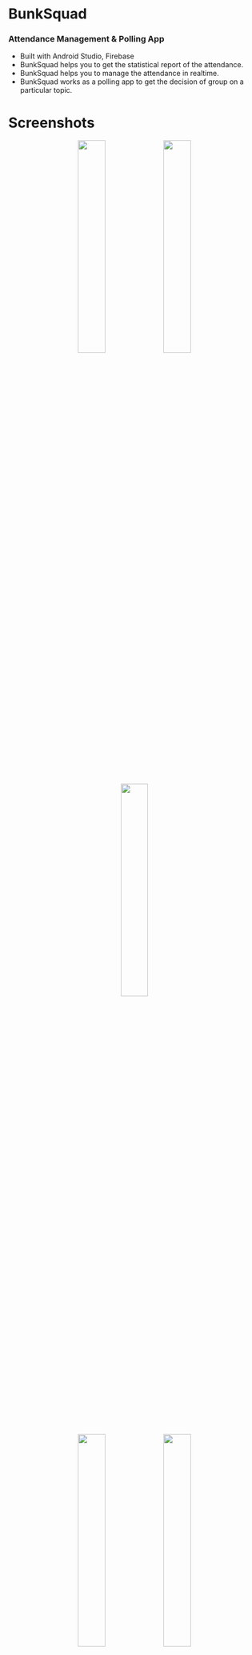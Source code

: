 # BunkSquad
### Attendance Management & Polling App
- Built with Android Studio, Firebase
- BunkSquad helps you to get the statistical report of the attendance.
- BunkSquad helps you to manage the attendance in realtime.
- BunkSquad works as a polling app to get the decision of group on a particular topic.

# Screenshots
<p align="center">
  <img src="https://a6h15hek.github.io/bunksquad-website/static/media/attendance_report.5e092d87e167fa7051a5.jpg" width="33%" />
  <img src="https://a6h15hek.github.io/bunksquad-website/static/media/attendance_manager.2f01f0f06b59ed32759e.jpg" width="33%" />
  <img src="https://a6h15hek.github.io/bunksquad-website/static/media/group_decision.8ef8128e22a17e7d84bf.jpg" width="33%" />
</p>

<p align="center">
  <img src="https://a6h15hek.github.io/bunksquad-website/static/media/add_task.8efc0beafdb5a3d6d762.jpg" width="33%" />
  <img src="https://a6h15hek.github.io/bunksquad-website/static/media/attendance_calcuator.af1921bc4c3d3d40b97e.jpg" width="33%" />
  <img src="https://a6h15hek.github.io/bunksquad-website/static/media/create_poll.9ae12bc12aea0ed3a574.jpg" width="33%" />
</p>

<p align="center">
  <img src="https://a6h15hek.github.io/bunksquad-website/static/media/groupdecision_dashboard.9f43144b488ac4b44d5b.jpg" width="33%" />
  <img src="https://a6h15hek.github.io/bunksquad-website/static/media/poll_report.f35112811b2cd2af8bdf.jpg" width="33%" />
  <img src="https://a6h15hek.github.io/bunksquad-website/static/media/profile.b700f01e767ebaf32a47.jpg" width="33%" />
</p>
